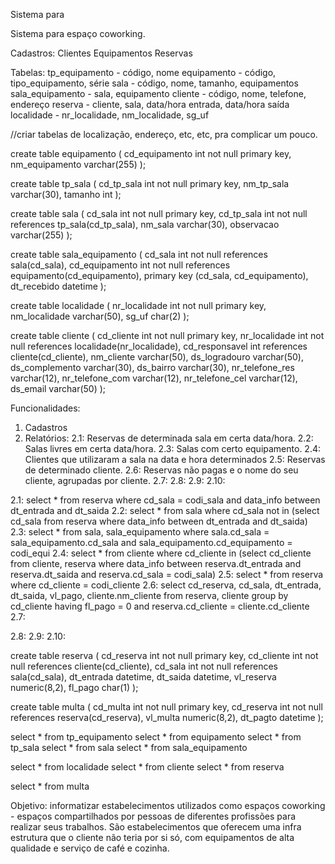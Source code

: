 Sistema para 

Sistema para espaço coworking.

Cadastros:
Clientes
Equipamentos
Reservas

Tabelas:
tp_equipamento - código, nome
equipamento - código, tipo_equipamento, série
sala - código, nome, tamanho, equipamentos
sala_equipamento - sala, equipamento
cliente - código, nome, telefone, endereço
reserva - cliente, sala, data/hora entrada, data/hora saída 
localidade - nr_localidade, nm_localidade, sg_uf

//criar tabelas de localização, endereço, etc, etc, pra complicar um pouco.


create table equipamento
(
	cd_equipamento int not null primary key,
	nm_equipamento varchar(255)
);

create table tp_sala
(
	cd_tp_sala int not null primary key,
	nm_tp_sala varchar(30),
	tamanho int
);

create table sala
(
	cd_sala int not null primary key,
	cd_tp_sala int not null references tp_sala(cd_tp_sala),
	nm_sala varchar(30),
	observacao varchar(255)
);

create table sala_equipamento
(
	cd_sala int not null references sala(cd_sala),
	cd_equipamento int not null references equipamento(cd_equipamento),
	primary key (cd_sala, cd_equipamento),
	dt_recebido datetime
);

create table localidade
(
	nr_localidade int not null primary key,
	nm_localidade varchar(50),
	sg_uf char(2)
);

create table cliente
(
	cd_cliente int not null primary key,
	nr_localidade int not null references localidade(nr_localidade),
	cd_responsavel int references cliente(cd_cliente),
	nm_cliente varchar(50),
	ds_logradouro varchar(50),
	ds_complemento varchar(30),
	ds_bairro varchar(30),
	nr_telefone_res varchar(12),
	nr_telefone_com varchar(12),
	nr_telefone_cel varchar(12),
	ds_email varchar(50)
);


Funcionalidades:
1. Cadastros
2. Relatórios:
 2.1: Reservas de determinada sala em certa data/hora.
 2.2: Salas livres em certa data/hora.
 2.3: Salas com certo equipamento.
 2.4: Clientes que utilizaram a sala na data e hora determinados
 2.5: Reservas de determinado cliente.
 2.6: Reservas não pagas e o nome do seu cliente, agrupadas por cliente.
 2.7: 
 2.8:
 2.9:
 2.10:

2.1: 
select * from reserva
where cd_sala = codi_sala
and data_info between dt_entrada and dt_saida
2.2:
select * 
from sala
where cd_sala not in
(select cd_sala from reserva
where data_info between dt_entrada and dt_saida)
2.3:
select * 
from sala, sala_equipamento
where sala.cd_sala = sala_equipamento.cd_sala
and sala_equipamento.cd_equipamento = codi_equi
2.4:
select * 
from cliente
where cd_cliente in
(select cd_cliente 
from cliente, reserva
where data_info between reserva.dt_entrada and reserva.dt_saida
and reserva.cd_sala = codi_sala)
2.5:
select * from reserva
where cd_cliente = codi_cliente
2.6:
select cd_reserva, cd_sala, dt_entrada, dt_saida, vl_pago, cliente.nm_cliente
from reserva, cliente
group by cd_cliente
having fl_pago = 0 
and reserva.cd_cliente = cliente.cd_cliente
2.7:

2.8:
2.9:
2.10:


create table reserva
(
	cd_reserva int not null primary key,
	cd_cliente int not null references cliente(cd_cliente),
	cd_sala int not null references sala(cd_sala),
	dt_entrada datetime,
	dt_saida datetime,
	vl_reserva numeric(8,2),
	fl_pago char(1)
);

create table multa
(
	cd_multa int not null primary key,
	cd_reserva int not null references reserva(cd_reserva),
	vl_multa numeric(8,2),
	dt_pagto datetime
);

select * from tp_equipamento
select * from equipamento
select * from tp_sala
select * from sala
select * from sala_equipamento

select * from localidade
select * from cliente
select * from reserva

select * from multa


Objetivo: informatizar estabelecimentos
utilizados como espaços coworking - espaços compartilhados por pessoas
de diferentes profissões para realizar seus trabalhos. São
estabelecimentos que oferecem uma infra estrutura que o cliente não
teria por si só, com equipamentos de alta qualidade e serviço de café e cozinha.

